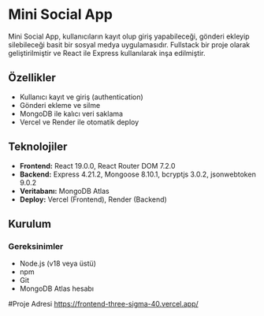 # Mini Social App

Mini Social App, kullanıcıların kayıt olup giriş yapabileceği, gönderi ekleyip silebileceği basit bir sosyal medya uygulamasıdır. Fullstack bir proje olarak geliştirilmiştir ve React ile Express kullanılarak inşa edilmiştir.

## Özellikler
- Kullanıcı kayıt ve giriş (authentication)
- Gönderi ekleme ve silme
- MongoDB ile kalıcı veri saklama
- Vercel ve Render ile otomatik deploy

## Teknolojiler
- **Frontend:** React 19.0.0, React Router DOM 7.2.0
- **Backend:** Express 4.21.2, Mongoose 8.10.1, bcryptjs 3.0.2, jsonwebtoken 9.0.2
- **Veritabanı:** MongoDB Atlas
- **Deploy:** Vercel (Frontend), Render (Backend)

## Kurulum

### Gereksinimler
- Node.js (v18 veya üstü)
- npm
- Git
- MongoDB Atlas hesabı

#Proje Adresi
https://frontend-three-sigma-40.vercel.app/
